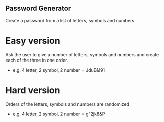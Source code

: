 ## Password Generator

Create a password from a list of letters, symbols and numbers.

# Easy version

Ask the user to give a number of letters, symbols and numbers and create each of the three in one order.
- e.g. 4 letter, 2 symbol, 2 number = JduE&!91

# Hard version

Orders of the letters, symbols and numbers are randomized
- e.g. 4 letter, 2 symbol, 2 number = g^2jk8&P

